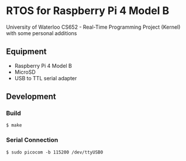 # RTOS for Raspberry Pi 4 Model B

University of Waterloo CS652 - Real-Time Programming 
Project (Kernel) with some personal additions

## Equipment

* Raspberry Pi 4 Model B
* MicroSD
* USB to TTL serial adapter

## Development

### Build

```
$ make
```

### Serial Connection

```
$ sudo picocom -b 115200 /dev/ttyUSB0
```
